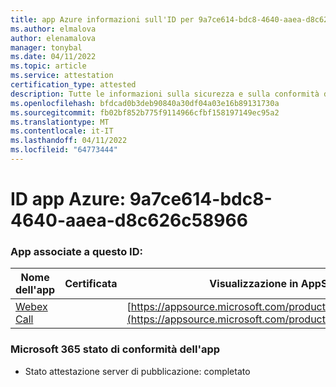 ```yaml
---
title: app Azure informazioni sull'ID per 9a7ce614-bdc8-4640-aaea-d8c626c58966
ms.author: elmalova
author: elenamalova
manager: tonybal
ms.date: 04/11/2022
ms.topic: article
ms.service: attestation
certification_type: attested
description: Tutte le informazioni sulla sicurezza e sulla conformità disponibili per 9a7ce614-bdc8-4640-aaea-d8c626c58966.
ms.openlocfilehash: bfdcad0b3deb90840a30df04a03e16b89131730a
ms.sourcegitcommit: fb02bf852b775f9114966cfbf158197149ec95a2
ms.translationtype: MT
ms.contentlocale: it-IT
ms.lasthandoff: 04/11/2022
ms.locfileid: "64773444"
---
```

# <a name="azure-app-id-9a7ce614-bdc8-4640-aaea-d8c626c58966"></a>ID app Azure: 9a7ce614-bdc8-4640-aaea-d8c626c58966


### <a name="apps-associated-with-this-id"></a>App associate a questo ID:
| **Nome dell'app** | **Certificata** | **Visualizzazione in AppSource** |
|--------------|---------------|-----------------------|
| [Webex Call](../forward/WA200001495.md) |  | [https://appsource.microsoft.com/product/office/WA200001495](https://appsource.microsoft.com/product/office/WA200001495) |

### <a name="microsoft-365-app-compliance-status"></a>Microsoft 365 stato di conformità dell'app
- Stato attestazione server di pubblicazione: completato
